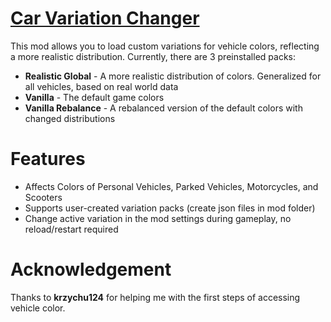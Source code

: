 # [Car Variation Changer](https://mods.paradoxplaza.com/mods/81012/Windows)
This mod allows you to load custom variations for vehicle colors, reflecting a more realistic distribution. Currently, there are 3 preinstalled packs:


- **Realistic Global** - A more realistic distribution of colors. Generalized for all vehicles, based on real world data
- **Vanilla** - The default game colors
- **Vanilla Rebalance** - A rebalanced version of the default colors with changed distributions

# Features
- Affects Colors of Personal Vehicles, Parked Vehicles, Motorcycles, and Scooters
- Supports user-created variation packs (create json files in mod folder)
- Change active variation in the mod settings during gameplay, no reload/restart required

# Acknowledgement
Thanks to **krzychu124** for helping me with the first steps of accessing vehicle color.